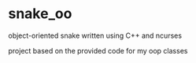 # snake_oo
object-oriented snake written using C++ and ncurses

project based on the provided code for my oop classes
